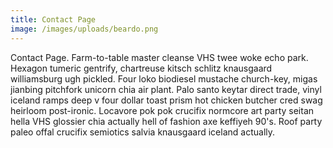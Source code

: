 ```yaml
---
title: Contact Page
image: /images/uploads/beardo.png
---
```


Contact Page. Farm-to-table master cleanse VHS twee woke echo park.
Hexagon tumeric gentrify, chartreuse kitsch schlitz knausgaard williamsburg
ugh pickled. Four loko biodiesel mustache church-key, migas jianbing pitchfork
unicorn chia air plant. Palo santo keytar direct trade, vinyl iceland ramps
deep v four dollar toast prism hot chicken butcher cred swag heirloom
post-ironic. Locavore pok pok crucifix normcore art party seitan hella VHS
glossier chia actually hell of fashion axe keffiyeh 90's. Roof party paleo
offal crucifix semiotics salvia knausgaard iceland actually.
